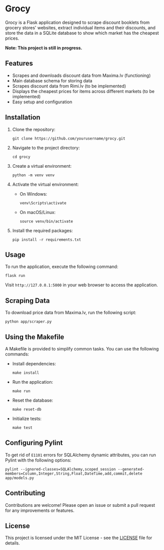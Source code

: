 # Grocy

Grocy is a Flask application designed to scrape discount booklets from grocery stores' websites, extract individual items and their discounts, and store the data in a SQLite database to show which market has the cheapest prices.

**Note: This project is still in progress.**

## Features

- Scrapes and downloads discount data from Maxima.lv (functioning)
- Main database schema for storing data
- Scrapes discount data from Rimi.lv (to be implemented)
- Displays the cheapest prices for items across different markets (to be implemented)
- Easy setup and configuration

## Installation

1. Clone the repository:
   ```
   git clone https://github.com/yourusername/grocy.git
   ```

2. Navigate to the project directory:
   ```
   cd grocy
   ```

3. Create a virtual environment:
   ```
   python -m venv venv
   ```

4. Activate the virtual environment:
   - On Windows:
     ```
     venv\Scripts\activate
     ```
   - On macOS/Linux:
     ```
     source venv/bin/activate
     ```

5. Install the required packages:
   ```
   pip install -r requirements.txt
   ```

## Usage

To run the application, execute the following command:
```
flask run
```

Visit `http://127.0.0.1:5000` in your web browser to access the application.

## Scraping Data

To download price data from Maxima.lv, run the following script:
```
python app/scraper.py
```

## Using the Makefile

A Makefile is provided to simplify common tasks. You can use the following commands:

- Install dependencies:
  ```
  make install
  ```

- Run the application:
  ```
  make run
  ```

- Reset the database:
  ```
  make reset-db
  ```

- Initialize tests:
  ```
  make test
  ```

## Configuring Pylint

To get rid of `E1101` errors for SQLAlchemy dynamic attributes, you can run Pylint with the following options:
```
pylint --ignored-classes=SQLAlchemy,scoped_session --generated-members=Column,Integer,String,Float,DateTime,add,commit,delete app/models.py
```

## Contributing

Contributions are welcome! Please open an issue or submit a pull request for any improvements or features.

## License

This project is licensed under the MIT License - see the [LICENSE](LICENSE) file for details.